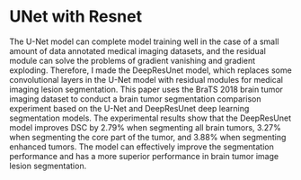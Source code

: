 # UNet with Resnet
 
The U-Net model can complete model training well in the case of a small amount of data annotated medical imaging datasets, and the residual module can solve the problems of gradient vanishing and gradient exploding. Therefore,  I made the DeepResUnet model, which replaces some convolutional layers in the U-Net model with residual modules for medical imaging lesion segmentation. This paper uses the BraTS 2018 brain tumor imaging dataset to conduct a brain tumor segmentation comparison experiment based on the U-Net and DeepResUnet deep learning segmentation models. The experimental results show that the DeepResUnet model improves DSC by 2.79% when segmenting all brain tumors, 3.27% when segmenting the core part of the tumor, and 3.88% when segmenting enhanced tumors. The model can effectively improve the segmentation performance and has a more superior performance in brain tumor image lesion segmentation.
